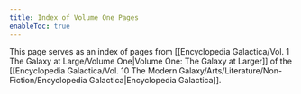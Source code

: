 ```yaml
---
title: Index of Volume One Pages
enableToc: true
---
```


This page serves as an index of pages from [[Encyclopedia Galactica/Vol. 1 The Galaxy at Large/Volume One|Volume One: The Galaxy at Larger]] of the [[Encyclopedia Galactica/Vol. 10 The Modern Galaxy/Arts/Literature/Non-Fiction/Encyclopedia Galactica|Encyclopedia Galactica]].